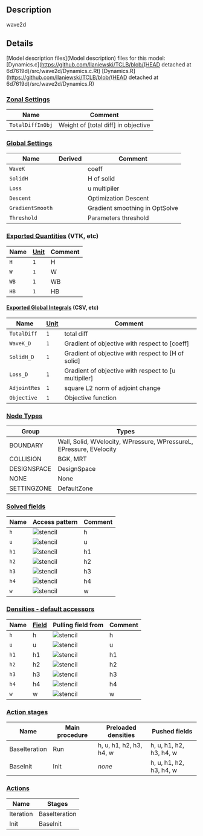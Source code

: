 

## Description
wave2d

## Details
[Model description files](Model description) files for this model:
[Dynamics.c](https://github.com/llaniewski/TCLB/blob/(HEAD detached at 6d7619d)/src/wave2d/Dynamics.c.Rt)
[Dynamics.R](https://github.com/llaniewski/TCLB/blob/(HEAD detached at 6d7619d)/src/wave2d/Dynamics.R)

### [Zonal Settings](Settings)

| Name | Comment |
| --- | --- |
|`TotalDiffInObj`|Weight of [total diff] in objective|


### [Global Settings](Settings)

| Name | Derived | Comment |
| --- | --- | --- |
|`WaveK`||coeff|
|`SolidH`||H of solid|
|`Loss`||u multipiler|
|`Descent`||Optimization Descent|
|`GradientSmooth`||Gradient smoothing in OptSolve|
|`Threshold`||Parameters threshold|

### [Exported Quantities](Quantities) (VTK, etc)

| Name | [Unit](Units) | Comment |
| --- | --- | --- |
|`H`|`1`|H|
|`W`|`1`|W|
|`WB`|`1`|WB|
|`HB`|`1`|HB|

#### [Exported Global Integrals](Globals) (CSV, etc)

| Name | [Unit](Units) | Comment |
| --- | --- | --- |
|`TotalDiff`|`1`|total diff|
|`WaveK_D`|`1`|Gradient of objective with respect to [coeff]|
|`SolidH_D`|`1`|Gradient of objective with respect to [H of solid]|
|`Loss_D`|`1`|Gradient of objective with respect to [u multipiler]|
|`AdjointRes`|`1`|square L2 norm of adjoint change|
|`Objective`|`1`|Objective function|

### [Node Types](Node-Types)

| Group | Types |
| --- | --- |
|BOUNDARY|Wall, Solid, WVelocity, WPressure, WPressureL, EPressure, EVelocity|
|COLLISION|BGK, MRT|
|DESIGNSPACE|DesignSpace|
|NONE|None|
|SETTINGZONE|DefaultZone|

### [Solved fields](Fields)

| Name | Access pattern | Comment |
| --- | --- | --- |
|`h`|![stencil](/images/st_a1p0p0p0p0p0p0.png)|h|
|`u`|![stencil](/images/st_a1p0p0p0p0p0p0.png)|u|
|`h1`|![stencil](/images/st_a1n1p0p0n1p0p0.png)|h1|
|`h2`|![stencil](/images/st_a1p0n1p0p0n1p0.png)|h2|
|`h3`|![stencil](/images/st_a1p1p0p0p1p0p0.png)|h3|
|`h4`|![stencil](/images/st_a1p0p1p0p0p1p0.png)|h4|
|`w`|![stencil](/images/st_a1p0p0p0p0p0p0.png)|w|

### [Densities - default accessors](Densities)

| Name | [Field](Fields) | Pulling field from | Comment |
| --- | --- | --- | --- |
|`h`|h|![stencil](/images/st_a1p0p0p0p0p0p0.png)|h|
|`u`|u|![stencil](/images/st_a1p0p0p0p0p0p0.png)|u|
|`h1`|h1|![stencil](/images/st_a1p1p0p0p1p0p0.png)|h1|
|`h2`|h2|![stencil](/images/st_a1p0p1p0p0p1p0.png)|h2|
|`h3`|h3|![stencil](/images/st_a1n1p0p0n1p0p0.png)|h3|
|`h4`|h4|![stencil](/images/st_a1p0n1p0p0n1p0.png)|h4|
|`w`|w|![stencil](/images/st_a1p0p0p0p0p0p0.png)|w|

### [Action stages](Stages)

| Name | Main procedure | Preloaded densities | Pushed fields |
| --- | --- | --- | --- |
|BaseIteration|Run|h, u, h1, h2, h3, h4, w|h, u, h1, h2, h3, h4, w|
|BaseInit|Init|_none_|h, u, h1, h2, h3, h4, w|


### [Actions](Stages)

| Name | Stages |
| --- | --- |
|Iteration|BaseIteration|
|Init|BaseInit|

